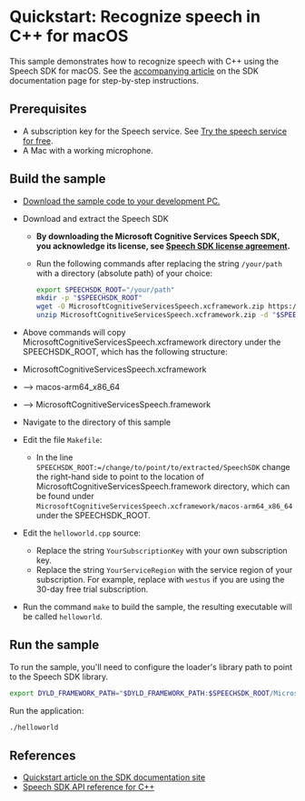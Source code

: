 # Quickstart: Recognize speech in C++ for macOS

This sample demonstrates how to recognize speech with C++ using the Speech SDK for macOS.
See the [accompanying article](https://docs.microsoft.com/azure/cognitive-services/speech-service/quickstarts/speech-to-text-from-microphone?tabs=dotnet%2Cx-android%2CmacOS%2Cjava-runtime%2Cwindowsinstall&pivots=programming-language-cpp) on the SDK documentation page for step-by-step instructions.

## Prerequisites

* A subscription key for the Speech service. See [Try the speech service for free](https://docs.microsoft.com/azure/cognitive-services/speech-service/get-started).
* A Mac with a working microphone.

## Build the sample

* [Download the sample code to your development PC.](/README.md#get-the-samples)
* Download and extract the Speech SDK
  * **By downloading the Microsoft Cognitive Services Speech SDK, you acknowledge its license, see [Speech SDK license agreement](https://aka.ms/csspeech/license201809).**
  * Run the following commands after replacing the string `/your/path` with a directory (absolute path) of your choice:

    ```sh
    export SPEECHSDK_ROOT="/your/path"
    mkdir -p "$SPEECHSDK_ROOT"
    wget -O MicrosoftCognitiveServicesSpeech.xcframework.zip https://aka.ms/csspeech/macosbinary
    unzip MicrosoftCognitiveServicesSpeech.xcframework.zip -d "$SPEECHSDK_ROOT"
    ```

* Above commands will copy MicrosoftCognitiveServicesSpeech.xcframework directory under the SPEECHSDK_ROOT, which has the following structure:
* MicrosoftCognitiveServicesSpeech.xcframework
* --> macos-arm64_x86_64
*    --> MicrosoftCognitiveServicesSpeech.framework
* Navigate to the directory of this sample
* Edit the file `Makefile`:
  * In the line `SPEECHSDK_ROOT:=/change/to/point/to/extracted/SpeechSDK` change the right-hand side to point to the location of MicrosoftCognitiveServicesSpeech.framework 
    directory, which can be found under `MicrosoftCognitiveServicesSpeech.xcframework/macos-arm64_x86_64` under the SPEECHSDK_ROOT.
* Edit the `helloworld.cpp` source:
  * Replace the string `YourSubscriptionKey` with your own subscription key.
  * Replace the string `YourServiceRegion` with the service region of your subscription.
    For example, replace with `westus` if you are using the 30-day free trial subscription.
* Run the command `make` to build the sample, the resulting executable will be called `helloworld`.

## Run the sample

To run the sample, you'll need to configure the loader's library path to point to the Speech SDK library.

```sh
export DYLD_FRAMEWORK_PATH="$DYLD_FRAMEWORK_PATH:$SPEECHSDK_ROOT/MicrosoftCognitiveServicesSpeech.xcframework/macos-arm64_x86_64"
```

Run the application:

```sh
./helloworld
```

## References

* [Quickstart article on the SDK documentation site](https://docs.microsoft.com/azure/cognitive-services/speech-service/quickstart-cpp-macos)
* [Speech SDK API reference for C++](https://aka.ms/csspeech/cppref)
